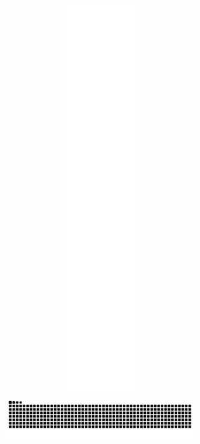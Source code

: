 
<p align="center">
  <img src="https://raw.githubusercontent.com/Al-vallon/Al-vallon/main/github-metrics.svg" alt="GitHub Metrics" />
</p>

<p align="center">
<img src="https://github.com/Al-vallon/Al-vallon/blob/output/snake.svg" alt="Snake animation" />
</p>
